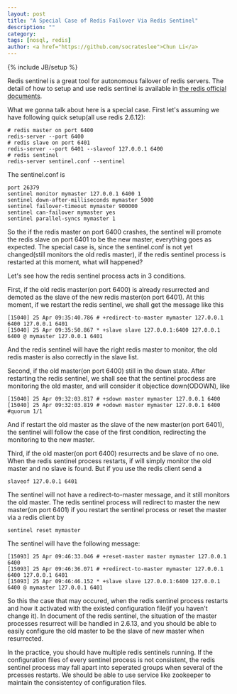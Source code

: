 ```yaml
---
layout: post
title: "A Special Case of Redis Failover Via Redis Sentinel"
description: ""
category: 
tags: [nosql, redis]
author: <a href="https://github.com/socrateslee">Chun Li</a>
---
```

{% include JB/setup %}

Redis sentinel is a great tool for autonomous failover of redis servers. The detail of how to setup and use redis sentinel is available in [the redis official documents](http://redis.io/topics/sentinel).

What we gonna talk about here is a special case. First let's assuming we have following quick setup(all use redis 2.6.12):

    # redis master on port 6400
	redis-server --port 6400
    # redis slave on port 6401
    redis-server --port 6401 --slaveof 127.0.0.1 6400
    # redis sentinel
    redis-server sentinel.conf --sentinel

The sentinel.conf is

    port 26379
    sentinel monitor mymaster 127.0.0.1 6400 1
    sentinel down-after-milliseconds mymaster 5000
    sentinel failover-timeout mymaster 900000
    sentinel can-failover mymaster yes
    sentinel parallel-syncs mymaster 1

So the if the redis master on port 6400 crashes, the sentinel will promote the redis slave on port 6401 to be the new master, everything goes as expected. The special case is, since the sentinel.conf is not yet changed(still monitors the old redis master), if the redis sentinel process is restarted at this moment, what will happened?

Let's see how the redis sentinel process acts in 3 conditions.


First, if the old redis master(on port 6400) is already resurrected and demoted as the slave of the new redis master(on port 6401). At this moment, if we restart the redis sentinel, we shall get the message like this

    [15040] 25 Apr 09:35:40.786 # +redirect-to-master mymaster 127.0.0.1 6400 127.0.0.1 6401
    [15040] 25 Apr 09:35:50.867 * +slave slave 127.0.0.1:6400 127.0.0.1 6400 @ mymaster 127.0.0.1 6401

And the redis sentinel will have the right redis master to monitor, the old redis master is also correctly in the slave list.

Second, if the old master(on port 6400) still in the down state. After restarting the redis sentinel, we shall see that the sentinel procdess are monitoring the old master, and will consider it objectice down(ODOWN), like

    [15040] 25 Apr 09:32:03.817 # +sdown master mymaster 127.0.0.1 6400
    [15040] 25 Apr 09:32:03.819 # +odown master mymaster 127.0.0.1 6400 #quorum 1/1

And if restart the old master as the slave of the new master(on port 6401), the sentinel will follow the case of the first condition, redirecting the monitoring to the new master.


Third, if the old master(on port 6400) resurrects and be slave of no one. When the redis sentinel process restarts, if will simply monitor the old master and no slave is found. But if you use the redis client send a

    slaveof 127.0.0.1 6401

The sentinel will not have a redirect-to-master message, and it still monitors the old master. The redis sentinel process will redirect to master the new master(on port 6401) if you restart the sentinel process or reset the master via a redis client by

    sentinel reset mymaster

The sentinel will have the following message:

    [15093] 25 Apr 09:46:33.046 # +reset-master master mymaster 127.0.0.1 6400
    [15093] 25 Apr 09:46:36.071 # +redirect-to-master mymaster 127.0.0.1 6400 127.0.0.1 6401
    [15093] 25 Apr 09:46:46.152 * +slave slave 127.0.0.1:6400 127.0.0.1 6400 @ mymaster 127.0.0.1 6401


So this the case that may occured, when the redis sentinel process restarts and how it activated with the existed configuration file(if you haven't change it). In document of the redis sentinel, the situation of the master processes resurrect will be handled in 2.6.13, and you should be able to easily configure the old master to be the slave of new master when resurrected.

In the practice, you should have multiple redis sentinels running. If the configuration files of every sentinel process is not consistent, the redis sentinel process may fall apart into seperated groups when several of the prcesses restarts. We should be able to use service like zookeeper to maintain the consistentcy of configuration files.  
